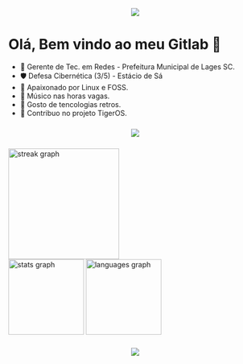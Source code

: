 <p align="center">
  <img aling="center" src="https://user-images.githubusercontent.com/74038190/212284115-f47cd8ff-2ffb-4b04-b5bf-4d1c14c0247f.gif">
</p>

# Olá, Bem vindo ao meu Gitlab 👋

- 👔 Gerente de Tec. em Redes - Prefeitura Municipal de Lages SC.
- 🛡️ Defesa Cibernética (3/5) - Estácio de Sá
- 🐧 Apaixonado por Linux e FOSS.
- 🎸 Músico nas horas vagas.
- 💾 Gosto de tencologias retros.
- 🐯 Contribuo no projeto TigerOS.

###

<p align="center">
  <img aling="center" src="https://user-images.githubusercontent.com/74038190/212284115-f47cd8ff-2ffb-4b04-b5bf-4d1c14c0247f.gif">
</p>



###
<div>
  <img src="https://streak-stats.demolab.com?user=selrahcsan&locale=pt-br&mode=daily&theme=dark&hide_border=false&border_radius=5&order=3" height="220" alt="streak graph"  />
</div>

<div>
  <img src="https://github-readme-stats.vercel.app/api?username=selrahcsan&hide_title=false&hide_rank=false&show_icons=true&include_all_commits=true&count_private=true&disable_animations=false&theme=dark&locale=pt-br&hide_border=false&order=1" height="150" alt="stats graph"  />
  <img src="https://github-readme-stats.vercel.app/api/top-langs?username=selrahcsan&locale=pt-br&hide_title=false&layout=compact&card_width=320&langs_count=5&theme=dark&hide_border=false&order=2" height="150" alt="languages graph"  />
</div>

###

<p align="center">
  <img aling="center" src="https://user-images.githubusercontent.com/74038190/212284115-f47cd8ff-2ffb-4b04-b5bf-4d1c14c0247f.gif">
</p>
